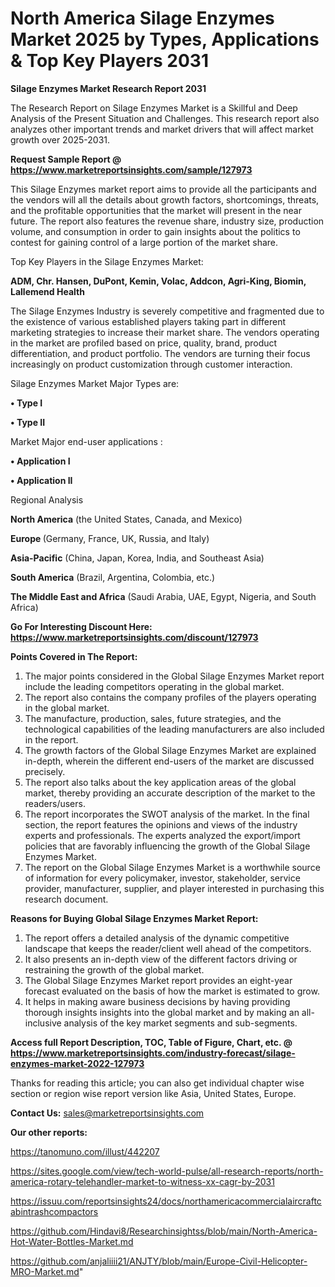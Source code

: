   # North America Silage Enzymes Market 2025 by Types, Applications & Top Key Players 2031

<strong>Silage Enzymes Market Research Report 2031</strong>

The Research Report on Silage Enzymes Market is a Skillful and Deep Analysis of the Present Situation and Challenges. This research report also analyzes other important trends and market drivers that will affect market growth over 2025-2031.

<strong>Request Sample Report @ <a href=https://www.marketreportsinsights.com/sample/127973>https://www.marketreportsinsights.com/sample/127973</a></strong>

This Silage Enzymes market report aims to provide all the participants and the vendors will all the details about growth factors, shortcomings, threats, and the profitable opportunities that the market will present in the near future. The report also features the revenue share, industry size, production volume, and consumption in order to gain insights about the politics to contest for gaining control of a large portion of the market share.

Top Key Players in the Silage Enzymes Market:

<strong>ADM, Chr. Hansen, DuPont, Kemin, Volac, Addcon, Agri-King, Biomin, Lallemend Health</strong>

The Silage Enzymes Industry is severely competitive and fragmented due to the existence of various established players taking part in different marketing strategies to increase their market share. The vendors operating in the market are profiled based on price, quality, brand, product differentiation, and product portfolio. The vendors are turning their focus increasingly on product customization through customer interaction.

Silage Enzymes Market Major Types are:

<strong>• Type I

• Type II</strong>

Market Major end-user applications :

<strong>• Application I

• Application II</strong>

Regional Analysis

</u><strong><b>North America</b></strong> (the United States, Canada, and Mexico)

<strong><b>Europe </b></strong>(Germany, France, UK, Russia, and Italy)

<strong><b>Asia-Pacific</b></strong> (China, Japan, Korea, India, and Southeast Asia)

<strong><b>South America</b></strong> (Brazil, Argentina, Colombia, etc.)

<strong><b>The Middle East and Africa</b></strong> (Saudi Arabia, UAE, Egypt, Nigeria, and South Africa)

<strong>Go For Interesting Discount Here: <a href=https://www.marketreportsinsights.com/discount/127973>https://www.marketreportsinsights.com/discount/127973</a></strong>

<strong>Points Covered in The Report:</strong>
<ol>
  <li>The major points considered in the Global Silage Enzymes Market report include the leading competitors operating in the global market.</li>
  <li>The report also contains the company profiles of the players operating in the global market.</li>
  <li>The manufacture, production, sales, future strategies, and the technological capabilities of the leading manufacturers are also included in the report.</li>
  <li>The growth factors of the Global Silage Enzymes Market are explained in-depth, wherein the different end-users of the market are discussed precisely.</li>
  <li>The report also talks about the key application areas of the global market, thereby providing an accurate description of the market to the readers/users.</li>
  <li>The report incorporates the SWOT analysis of the market. In the final section, the report features the opinions and views of the industry experts and professionals. The experts analyzed the export/import policies that are favorably influencing the growth of the Global Silage Enzymes Market.</li>
  <li>The report on the Global Silage Enzymes Market is a worthwhile source of information for every policymaker, investor, stakeholder, service provider, manufacturer, supplier, and player interested in purchasing this research document.</li>
</ol>
<strong>Reasons for Buying Global Silage Enzymes Market Report:</strong>

<ol>
  <li>The report offers a detailed analysis of the dynamic competitive landscape that keeps the reader/client well ahead of the competitors.</li>
  <li>It also presents an in-depth view of the different factors driving or restraining the growth of the global market.</li>
  <li>The Global Silage Enzymes Market report provides an eight-year forecast evaluated on the basis of how the market is estimated to grow.</li>
  <li>It helps in making aware business decisions by having providing thorough insights insights into the global market and by making an all-inclusive analysis of the key market segments and sub-segments.</li>
</ol>
<strong>Access full Report Description, TOC, Table of Figure, Chart, etc. @ <a href=https://www.marketreportsinsights.com/industry-forecast/silage-enzymes-market-2022-127973>https://www.marketreportsinsights.com/industry-forecast/silage-enzymes-market-2022-127973</a></strong>


Thanks for reading this article; you can also get individual chapter wise section or region wise report version like Asia, United States, Europe.

<strong>Contact Us:</strong>
sales@marketreportsinsights.com

<strong>Our other reports:</strong>

<a href=https://tanomuno.com/illust/442207>https://tanomuno.com/illust/442207</a>

<a href=https://sites.google.com/view/tech-world-pulse/all-research-reports/north-america-rotary-telehandler-market-to-witness-xx-cagr-by-2031>https://sites.google.com/view/tech-world-pulse/all-research-reports/north-america-rotary-telehandler-market-to-witness-xx-cagr-by-2031</a>

<a href=https://issuu.com/reportsinsights24/docs/northamericacommercialaircraftcabintrashcompactors>https://issuu.com/reportsinsights24/docs/northamericacommercialaircraftcabintrashcompactors</a>

<a href=https://github.com/Hindavi8/Researchinsightss/blob/main/North-America-Hot-Water-Bottles-Market.md>https://github.com/Hindavi8/Researchinsightss/blob/main/North-America-Hot-Water-Bottles-Market.md</a>

<a href=https://github.com/anjaliiii21/ANJTY/blob/main/Europe-Civil-Helicopter-MRO-Market.md>https://github.com/anjaliiii21/ANJTY/blob/main/Europe-Civil-Helicopter-MRO-Market.md</a>"
